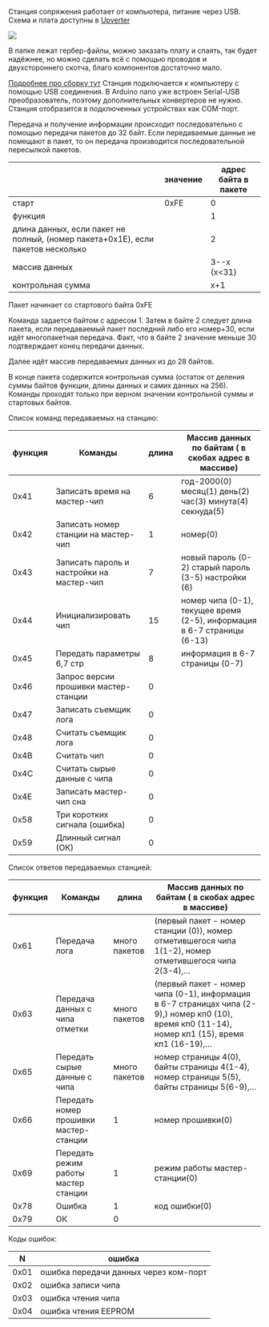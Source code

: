 Станция сопряжения работает от компьютера, питание через USB. Схема и плата доступны в [Upverter](https://upverter.com/AlexanderVolikov/3fc0efdb2586988d/Sportiduino-reading-stantion/)

![](https://raw.githubusercontent.com/alexandervolikov/sportIDuino/master/Master%20station/Scheme.PNG)

В папке лежат гербер-файлы, можно заказать плату и спаять, так будет надёжнее, но можно сделать всё с помощью проводов и двухстороннего скотча, благо компонентов достаточно мало. 

[Подробнее про сборку тут](https://github.com/alexandervolikov/sportiduino/blob/master/Doc/ru/MasterStantionAssembly.md)
Станция подключается к компьютеру с помощью USB соединения. В Arduino nano уже встроен Serial-USB преобразователь, поэтому дополнительных конвертеров не нужно. Станция отобразится в подключенных устройствах как COM-порт. 

Передача и получение информации происходит последовательно с помощью передачи пакетов до 32 байт. Если передаваемые данные не помещают в пакет, то он передача производится последовательной пересылкой пакетов.

||значение|адрес байта в пакете| 
|---|---|---|
|старт|0xFE|0| 
|функция||1| 
|длина данных, если пакет не полный, (номер пакета+0x1E), если пакетов несколько||2| 
|массив данных||3--x (x<31)| 
|контрольная сумма||x+1|

Пакет начинает со стартового байта 0xFE

Команда задается байтом с адресом 1. Затем в байте 2 следует длина пакета, если передаваемый пакет последний либо его номер+30, если идёт многопакетная передача. Факт, что в байте 2 значение меньше 30 подтверждает конец передачи данных.

Далее идёт массив передаваемых данных из до 28 байтов.

В конце пакета содержится контрольная сумма (остаток от деления суммы байтов функции, длины данных и самих данных на 256). Команды проходят только при верном значении контрольной суммы и стартовых байтов.

Список команд передаваемых на станцию:

|функция|Команды|длина|Массив данных по байтам ( в скобах адрес в массиве)|
|---|---|---|---|
|0x41|Записать время на мастер-чип|6|год-2000(0) месяц(1) день(2) час(3) минута(4) cекнуда(5)
|0x42|Записать номер станции на мастер-чип|1|номер(0)
|0x43|Записать пароль и настройки на мастер-чип|7|новый пароль (0-2) старый пароль (3-5) настройки (6)
|0x44|Инициализировать чип|15|номер чипа (0-1), текущее время (2-5), информация в 6-7 страницы (6-13)
|0x45|Передать параметры 6,7 стр|8|информация в 6-7 страницы (0-7)
|0x46|Запрос версии прошивки мастер-станции|0|
|0x47|Записать съемщик лога|0|
|0x48|Считать съемщик лога|0|
|0x4B|Считать чип|0|
|0x4C|Считать сырые данные с чипа|0|
|0x4E|Записать мастер-чип сна|0|
|0x58|Три коротких сигнала (ошибка)|0|
|0x59|Длинный сигнал (ОК)|0|

Список ответов передаваемых станцией:

|функция|Команды|длина|Массив данных по байтам ( в скобах адрес в массиве)|
|---|---|---|---|
|0x61|Передача лога|много пакетов|(первый пакет - номер станции (0)), номер отметившегося чипа 1(1-2), номер отметившегося чипа 2(3-4),…
|0x63|Передача данных с чипа отметки|много пакетов|(первый пакет - номер чипа (0-1), информация в 6-7 страницах чипа (2-9),) номер кп0 (10), время кп0 (11-14), номер кп1 (15), время кп1 (16-19),…
|0x65|Передать сырые данные с чипа|много пакетов|номер страницы 4(0), байты страницы 4(1-4), номер страницы 5(5), байты страницы 5(6-9),…
|0x66|Передать номер прошивки мастер-станции|1|номер прошивки(0)|
|0x69|Передать режим работы мастер станции|1|режим работы мастер-станции(0)|
|0x78|Ошибка|1|код ошибки(0)
|0x79|ОК|0|

Коды ошибок:

|N|ошибка|
|---|---|
|0x01|ошибка передачи данных через ком-порт|
|0x02|ошибка записи чипа|
|0x03|ошибка чтения чипа|
|0x04|ошибка чтения EEPROM|

